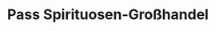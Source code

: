 ---
title: "Pass Spirituosen-Großhandel"
url: /berlin/pass-spirituosen-grosshandel/
shop: Getränke
---